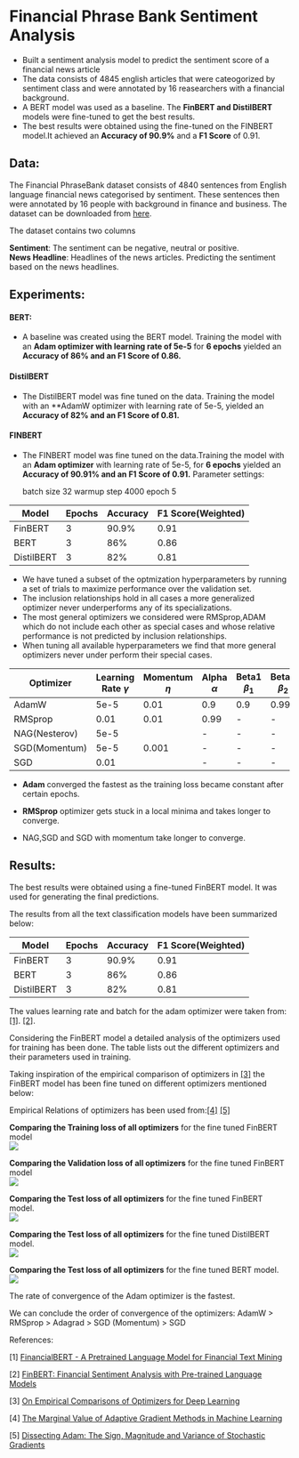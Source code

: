 # Financial Phrase Bank Sentiment Analysis

- Built a sentiment analysis model to predict the sentiment score of a financial news article
- The data consists of 4845 english articles that were cateogorized by sentiment class and were annotated by 16 reasearchers with a financial background.
- A BERT model was used as a baseline. The **FinBERT and DistilBERT** models were fine-tuned to get the best results.
- The best results were obtained using the fine-tuned on the FINBERT model.It achieved an **Accuracy of 90.9%** and a **F1 Score** of 0.91. 

## Data:

The Financial PhraseBank dataset consists of 4840 sentences from English language financial news categorised by sentiment. 
These sentences then were annotated by 16 people with background in finance and business.
The dataset can be downloaded from [here](https://huggingface.co/datasets/financial_phrasebank).

The dataset contains two columns <br>

**Sentiment**: The sentiment can be negative, neutral or positive.
<br>
**News Headline**: Headlines of the news articles.
Predicting the sentiment based on the news headlines.
<br>

## Experiments:
#### **BERT:**

- A baseline was created using the BERT model. Training the model with an **Adam optimizer with learning rate of 5e-5** for **6 epochs** yielded an **Accuracy of 86% and an F1 Score of 0.86.**

#### **DistilBERT**

- The DistilBERT model was fine tuned on the data. Training the model with an **AdamW optimizer with learning rate of 5e-5, yielded an **Accuracy of 82% and an F1 Score of 0.81.**

#### **FINBERT**

- The FINBERT model was fine tuned on the data.Training the model with an **Adam optimizer** with learning rate of 5e-5,  for **6 epochs** yielded an **Accuracy of 90.91% and an F1 Score of 0.91.**
Parameter settings:

    batch size 32
    warmup step 4000
    epoch 5


| Model | Epochs | Accuracy | F1 Score(Weighted) |
| --- | --- | --- | --- |
| FinBERT| 3 | 90.9% | 0.91|
| BERT | 3 | 86% | 0.86|
| DistilBERT | 3 | 82% |0.81|


- We have tuned a subset of the optmization hyperparameters by running a set of trials to maximize performance over the validation set. 
- The inclusion relationships hold in all cases a more generalized optimizer never underperforms any of its specializations.
- The most general optimizers we considered were RMSprop,ADAM which do not include each other as special cases and whose relative performance is not predicted by inclusion relationships.
- When tuning all available hyperparameters we find that more general optimizers never under perform their special cases.



Optimizer    | Learning Rate $\gamma$ |   Momentum $\eta$ | Alpha $\alpha$ | Beta1 $\beta_1$ | Beta2 $\beta_2$ | Epsilon $\epsilon$ |
| ---        | ---                    | ---               | ---            | ---             | ---             | ---                |
AdamW        | 5e-5                   | 0.01              | 0.9            | 0.9             | 0.999           | 1e-5               |
RMSprop      | 0.01                   | 0.01              | 0.99           | -               | -               |  -                 |
NAG(Nesterov)| 5e-5 |                 | -                 | -              | -               |-                | -                  |   
SGD(Momentum)| 5e-5                | 0.001             | -              |  -                |-                   | -                  |
SGD          | 0.01 |              |      -             |     -           |       -          |    -            |     -               |

- **Adam** converged the fastest as the training loss became constant after certain epochs.

- **RMSprop** optimizer gets stuck in a local minima and takes longer to converge.

- NAG,SGD and SGD with momentum take longer to converge.

## Results:

The best results were obtained using a fine-tuned FinBERT model. It was used for generating the final predictions.

The results from all the text classification models have been summarized below:

| Model | Epochs | Accuracy | F1 Score(Weighted) |
| ----- | ------ | -------- | ------------------ |
| FinBERT| 3 | 90.9% | 0.91|
| BERT | 3 | 86% |0.86|
| DistilBERT | 3 | 82% |0.81|
    
The values learning rate and batch for the adam optimizer were taken from:
[[1]](https://www.researchgate.net/publication/358284785_FinancialBERT_-_A_Pretrained_Language_Model_for_Financial_Text_Mining).
[[2]](https://arxiv.org/pdf/1908.10063.pdf).

Considering the FinBERT model a detailed analysis of the optimizers used for training has been done.
The table lists out the different optimizers and their parameters used in training.

Taking inspiration of the empirical comparison of optimizers in [[3]](https://arxiv.org/pdf/1910.05446.pdf) the FinBERT model has been fine tuned on different optimizers mentioned below:  

Empirical Relations of optimizers has been used from:[[4]](https://arxiv.org/pdf/1705.08292.pdf) [[5]](https://arxiv.org/pdf/1705.07774.pdf)

    
**Comparing the Training loss of all optimizers** for the fine tuned FinBERT model
<br>
<img src = "train_loss_all_optim.png">


**Comparing the Validation loss of all optimizers** for the fine tuned FinBERT model
<br>
<img src = "val_loss_all_optim.png">

**Comparing the Test loss of all optimizers** for the fine tuned FinBERT model.
<br>
<img src = "1.finbert_test_loss.png">

**Comparing the Test loss of all optimizers** for the fine tuned DistilBERT model.
<br>
<img src = "1.distilbert_test_loss.png">

**Comparing the Test loss of all optimizers** for the fine tuned BERT model.
<br>
<img src = "1.bert_test_loss.png">

The rate of convergence of the Adam optimizer is the fastest.

We can conclude the order of convergence of the optimizers:
AdamW > RMSprop > Adagrad > SGD (Momentum) > SGD

References:

[1] [FinancialBERT - A Pretrained Language Model for Financial Text Mining](https://www.researchgate.net/publication/358284785_FinancialBERT_-_A_Pretrained_Language_Model_for_Financial_Text_Mining)

[2] [FinBERT: Financial Sentiment Analysis with Pre-trained Language Models](https://arxiv.org/pdf/1908.10063.pdf)

[3] [On Empirical Comparisons of Optimizers for Deep Learning](https://arxiv.org/pdf/1910.05446.pdf)

[4] [The Marginal Value of Adaptive Gradient Methods in Machine Learning](https://arxiv.org/pdf/1705.08292.pdf)

[5] [Dissecting Adam: The Sign, Magnitude and Variance of Stochastic Gradients](https://arxiv.org/pdf/1705.07774.pdf)





















